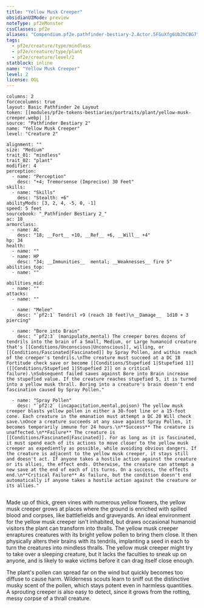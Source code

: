 ```yaml
---
title: "Yellow Musk Creeper"
obsidianUIMode: preview
noteType: pf2eMonster
cssClasses: pf2e
aliases: "Compendium.pf2e.pathfinder-bestiary-2.Actor.5FGuXfg6Ub2hCBG7" 
tags:
  - pf2e/creature/type/mindless
  - pf2e/creature/type/plant
  - pf2e/creature/level/2
statblock: inline
name: "Yellow Musk Creeper"
level: 2
license: OGL
---
```


```statblock
columns: 2
forcecolumns: true
layout: Basic Pathfinder 2e Layout
token: [[modules/pf2e-tokens-bestiaries/portraits/plant/yellow-musk-creeper.webp| ]]
source: "Pathfinder Bestiary 2"
name: "Yellow Musk Creeper"
level: "Creature 2"

alignment: ""
size: "Medium"
trait_01: "mindless"
trait_02: "plant"
modifier: 4
perception:
  - name: "Perception"
    desc: "+4; Tremorsense (Imprecise) 30 Feet"
skills:
  - name: "Skills"
    desc: "Stealth: +6"
abilityMods: [3, 2, 4, -5, 0, -1]
speed: 5 feet
sourcebook: "_Pathfinder Bestiary 2_"
ac: 18
armorclass:
  - name: AC
    desc: "18; __Fort__ +10, __Ref__ +6, __Will__ +4"
hp: 34
health:
  - name: ""
  - name: HP
    desc: "34; __Immunities__  mental; __Weaknesses__ fire 5"
abilities_top:
  - name: ""

abilities_mid:
  - name: ""
attacks:
  - name: ""

  - name: "Melee"
    desc: "`pf2:1` Tendril +9 (reach 10 feet)\n__Damage__  1d10 + 3 piercing"

  - name: "Bore into Brain"
    desc: "`pf2:3` (manipulate,mental) The creeper bores dozens of tendrils into the brain of a Small, Medium, or Large humanoid creature that's [[Conditions/Unconscious|Unconscious]], willing, or [[Conditions/Fascinated|Fascinated]] by Spray Pollen, and within reach of the creeper's tendrils.\nThe creature must succeed at a DC 18 Fortitude check save or become [[Conditions/Stupefied 1|Stupefied 1]] ([[Conditions/Stupefied 1|Stupefied 2]] on a critical failure).\nSubsequent failed saves against Bore into Brain increase the stupefied value. If the creature reaches stupefied 5, it is turned into a yellow musk thrall. Boring into a creature's brain doesn't end fascination caused by Spray Pollen."

  - name: "Spray Pollen"
    desc: "`pf2:2` (incapacitation,mental,poison) The yellow musk creeper blasts yellow pollen in either a 30-foot line or a 15-foot cone. Each creature in the emanation must attempt a DC 20 Will check save.\nOnce a creature succeeds at any save against Spray Pollen, it becomes temporarily immune for 24 hours.\n**Success** The creature is unaffected.\n**Failure** The creature is [[Conditions/Fascinated|Fascinated]]. For as long as it is fascinated, it must spend each of its actions to move closer to the yellow musk creeper as expediently as possible, while avoiding obvious dangers. If the creature is adjacent to the yellow musk creeper, it stays still and doesn't act. If anyone takes a hostile action against the creature or its allies, the effect ends. Otherwise, the creature can attempt a new save at the end of each of its turns. On a success, the effects end.\n**Critical Failure** As failure, but the condition doesn't end automatically if anyone takes a hostile action against the creature or its allies."
 
```



Made up of thick, green vines with numerous yellow flowers, the yellow musk creeper grows at places where the ground is enriched with spilled blood and corpses, like battlefields and graveyards. An ideal environment for the yellow musk creeper isn't inhabited, but draws occasional humanoid visitors the plant can transform into thralls. The yellow musk creeper enraptures creatures with its bright yellow pollen to bring them close. It then physically alters their brains with its tendrils, implanting a seed in each to turn the creatures into mindless thralls. The yellow musk creeper might try to take over a sleeping creature, but it lacks the faculties to sneak up on anyone, and is likely to wake victims before it can drag itself close enough.

The plant's pollen can spread far on the wind but quickly becomes too diffuse to cause harm. Wilderness scouts learn to sniff out the distinctive musky scent of the pollen, which stays potent even in harmless quantities. A sprouting creeper is also easy to detect, since it grows from the rotting, messy corpse of a thrall creature.
